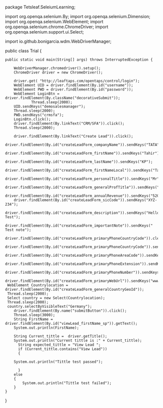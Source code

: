 package Tetsleaf.SeleiumLearning;

import org.openqa.selenium.By;
import org.openqa.selenium.Dimension;
import org.openqa.selenium.WebElement;
import org.openqa.selenium.chrome.ChromeDriver;
import org.openqa.selenium.support.ui.Select;

import io.github.bonigarcia.wdm.WebDriverManager;

public class Trial {

	public static void main(String[] args) throws InterruptedException {
		
		WebDriverManager.chromedriver().setup();
        ChromeDriver driver = new ChromeDriver();
        
        driver.get( "http://leaftaps.com/opentaps/control/login");
        WebElement UID = driver.findElement(By.id("username"));
        WebElement PWD = driver.findElement(By.id("password"));
        WebElement LoginBtn = driver.findElement(By.className("decorativeSubmit"));
        		Thread.sleep(2000);
        UID.sendKeys("demosalesmanager");
    	Thread.sleep(2000);
        PWD.sendKeys("crmsfa");
        LoginBtn.click();
        driver.findElement(By.linkText("CRM/SFA")).click();
        Thread.sleep(2000);
        
        driver.findElement(By.linkText("Create Lead")).click();
        driver.findElement(By.id("createLeadForm_companyName")).sendKeys("TATA");
        driver.findElement(By.id("createLeadForm_firstName")).sendKeys("Tahir");
        driver.findElement(By.id("createLeadForm_lastName")).sendKeys("KP");
        driver.findElement(By.id("createLeadForm_firstNameLocal")).sendKeys("Taz");
        driver.findElement(By.id("createLeadForm_personalTitle")).sendKeys("Mr");
        driver.findElement(By.id("createLeadForm_generalProfTitle")).sendKeys("TL");
        driver.findElement(By.id("createLeadForm_annualRevenue")).sendKeys("52000");
        driver.findElement(By.id("createLeadForm_sicCode")).sendKeys("XYZ-234");
        driver.findElement(By.id("createLeadForm_description")).sendKeys("Hello Test");
        driver.findElement(By.id("createLeadForm_importantNote")).sendKeys(" Test note");
        driver.findElement(By.id("createLeadForm_primaryPhoneCountryCode")).clear();
        driver.findElement(By.id("createLeadForm_primaryPhoneCountryCode")).sendKeys("971");
        driver.findElement(By.id("createLeadForm_primaryPhoneAreaCode")).sendKeys("04");
        driver.findElement(By.id("createLeadForm_primaryPhoneExtension")).sendKeys("723");
        driver.findElement(By.id("createLeadForm_primaryPhoneNumber")).sendKeys("055607");
        driver.findElement(By.id("createLeadForm_primaryWebUrl")).sendKeys("www.linkedin.com");
     WebElement Countrylocation =  driver.findElement(By.id("createLeadForm_generalCountryGeoId"));
     Thread.sleep(2000);
     Select country = new Select(Countrylocation);
     Thread.sleep(2000);
     country.selectByVisibleText("Germany");
        driver.findElement(By.name("submitButton")).click();
        Thread.sleep(3000);
        String FirstName = driver.findElement(By.id("viewLead_firstName_sp")).getText();
        System.out.println(FirstName);
        
        String Current_tittle =  driver.getTitle();
        System.out.println("Current tittle is :" + Current_tittle);
          String expected_tittle = "View Lead ";
          if (Current_tittle.contains("View Lead"))
          {
			
		System.out.println("Tittle test passed");
		
          }
		else 
		{
			System.out.println("Tittle test failed");
		}
	}

}
